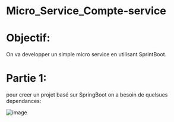 # Micro_Service_Compte-service

# Objectif:
On va developper un simple micro service en utilisant SprintBoot.

# Partie 1:

pour creer un projet basé sur SpringBoot on a besoin de quelsues dependances:

![image](https://user-images.githubusercontent.com/102171913/163489747-d650bfd8-0dd1-4cdc-89fd-f3b7227c6aa2.png)


